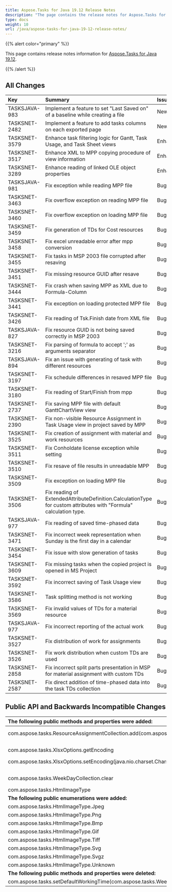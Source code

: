 ```yaml
---
title: Aspose.Tasks for Java 19.12 Release Notes
description: "The page contains the release notes for Aspose.Tasks for Java 19.12."
type: docs
weight: 10
url: /java/aspose-tasks-for-java-19-12-release-notes/
---
```


{{% alert color="primary" %}}

This page contains release notes information for [Aspose.Tasks for Java 19.12](https://downloads.aspose.com/tasks/java/new-releases/aspose.tasks-for-java-19.12/).

{{% /alert %}}

## **All Changes**

|**Key**|**Summary**|**Issue Type**|
| :- | :- | :- |
|TASKSJAVA-983|Implement a feature to set "Last Saved on" of a baseline while creating a file|New Feature|
|TASKSNET-2482|Implement a feature to add tasks columns on each exported page|New Feature|
|TASKSNET-3579|Enhance task filtering logic for Gantt, Task Usage, and Task Sheet views|Enhancement|
|TASKSNET-3517|Enhance XML to MPP copying procedure of view information|Enhancement|
|TASKSNET-3289|Enhance reading of linked OLE object properties|Enhancement|
|TASKSJAVA-981|Fix exception while reading MPP file|Bug|
|TASKSNET-3463|Fix overflow exception on reading MPP file|Bug|
|TASKSNET-3460|Fix overflow exception on loading MPP file|Bug|
|TASKSNET-3459|Fix generation of TDs for Cost resources|Bug|
|TASKSNET-3458|Fix excel unreadable error after mpp conversion|Bug|
|TASKSNET-3455|Fix tasks in MSP 2003 file corrupted after resaving|Bug|
|TASKSNET-3451|Fix missing resource GUID after resave|Bug|
|TASKSNET-3444|Fix crash when saving MPP as XML due to Formula-Column|Bug|
|TASKSNET-3441|Fix exception on loading protected MPP file|Bug|
|TASKSNET-3426|Fix reading of Tsk.Finish date from XML file|Bug|
|TASKSJAVA-827|Fix resource GUID is not being saved correctly in MSP 2003|Bug|
|TASKSNET-3216|Fix parsing of formula to accept ';' as arguments separator|Bug|
|TASKSJAVA-894|Fix an issue with generating of task with different resources|Bug|
|TASKSNET-3197|Fix schedule differences in resaved MPP file|Bug|
|TASKSNET-3180|Fix reading of Start/Finish from mpp|Bug|
|TASKSNET-2737|Fix saving MPP file with default GanttChartView view|Bug|
|TASKSNET-2390|Fix non-visible Resource Assignment in Task Usage view in project saved by MPP|Bug|
|TASKSNET-3525|Fix creation of assignment with material and work resources|Bug|
|TASKSNET-3511|Fix Conholdate license exception while setting|Bug|
|TASKSNET-3510|Fix resave of file results in unreadable MPP|Bug|
|TASKSNET-3509|Fix exception on loading MPP file|Bug|
|TASKSNET-3506|Fix reading of ExtendedAttributeDefinition.CalculationType for custom attributes with "Formula" calculation type.|Bug|
|TASKSJAVA-977|Fix reading of saved time-phased data|Bug|
|TASKSNET-3471|Fix incorrect week representation when Sunday is the first day in a calendar|Bug|
|TASKSNET-3454|Fix issue with slow generation of tasks|Bug|
|TASKSNET-3609|Fix missing tasks when the copied project is opened in MS Project|Bug|
|TASKSNET-3592|Fix incorrect saving of Task Usage view|Bug|
|TASKSNET-3586|Task splitting method is not working|Bug|
|TASKSNET-3569|Fix invalid values of TDs for a material resource|Bug|
|TASKSJAVA-977|Fix incorrect reporting of the actual work|Bug|
|TASKSNET-3527|Fix distribution of work for assignments|Bug|
|TASKSNET-3526|Fix work distribution when custom TDs are used|Bug|
|TASKSNET-2858|Fix incorrect split parts presentation in MSP for material assignment with custom TDs|Bug|
|TASKSNET-2587|Fix direct addition of time-phased data into the task TDs collection|Bug|

## **Public API and Backwards Incompatible Changes**

|**The following public methods and properties were added:**|**Description**|
| :- | :- |
|com.aspose.tasks.ResourceAssignmentCollection.add(com.aspose.tasks.Task,com.aspose.tasks.Resource,java.math.BigDecimal)|Adds new assignment to the ResourceAssignmentCollection.|
|<p>com.aspose.tasks.XlsxOptions.getEncoding</p><p>com.aspose.tasks.XlsxOptions.setEncoding(java.nio.charset.Charset)</p>|Gets or sets the encoding of the resulting .XLSX file.|
|com.aspose.tasks.WeekDayCollection.clear|Clear the WeekDayCollection object.|
|com.aspose.tasks.HtmlImageType|Represents HTML image type.|
|**The following public enumerations were added:**|**Description**|
|com.aspose.tasks.HtmlImageType.Jpeg|JPEG JFIF.|
|com.aspose.tasks.HtmlImageType.Png|Portable Network Graphics.|
|com.aspose.tasks.HtmlImageType.Bmp|Windows Bitmap.|
|com.aspose.tasks.HtmlImageType.Gif|Gif image format|
|com.aspose.tasks.HtmlImageType.Tiff|Tiff image format|
|com.aspose.tasks.HtmlImageType.Svg|SVG image format|
|com.aspose.tasks.HtmlImageType.Svgz|Compressed SVG|
|com.aspose.tasks.HtmlImageType.Unknown|Unknown format|
|**The following public methods and properties were deleted:**|**Description**|
|com.aspose.tasks.setDefaultWorkingTime(com.aspose.tasks.WeekDay)||

